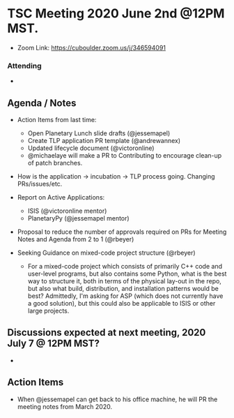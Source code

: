 # TSC Meeting 2020 June 2nd @12PM MST.
- Zoom Link: https://cuboulder.zoom.us/j/346594091

### Attending
-

## Agenda / Notes
- Action Items from last time:
	- Open Planetary Lunch slide drafts (@jessemapel)
	- Create TLP application PR template (@andrewannex)
	- Updated lifecycle document (@victoronline)
	- @michaelaye will make a PR to Contributing to encourage clean-up of patch branches.
	
- How is the application -> incubation -> TLP process going. Changing PRs/issues/etc.
- Report on Active Applications:
	- ISIS (@victoronline mentor)
	- PlanetaryPy (@jessemapel mentor)
- Proposal to reduce the number of approvals required on PRs for Meeting Notes and Agenda from 2 to 1 (@rbeyer)
- Seeking Guidance on mixed-code project structure (@rbeyer)
	- For a mixed-code project which consists of primarily C++ code and user-level programs, but also contains some Python, what is the best way to structure it, both in terms of the physical lay-out in the repo, but also what build, distribution, and installation patterns would be best? Admittedly, I'm asking for ASP (which does not currently have a good solution), but this could also be applicable to ISIS or other large projects.

## Discussions expected at next meeting, 2020 July 7 @ 12PM MST?
- 

## Action Items
- When @jessemapel can get back to his office machine, he will PR the meeting notes from March 2020.

